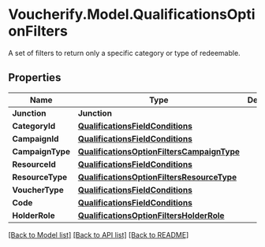 # Voucherify.Model.QualificationsOptionFilters
A set of filters to return only a specific category or type of redeemable.

## Properties

Name | Type | Description | Notes
------------ | ------------- | ------------- | -------------
**Junction** | **Junction** |  | [optional] 
**CategoryId** | [**QualificationsFieldConditions**](QualificationsFieldConditions.md) |  | [optional] 
**CampaignId** | [**QualificationsFieldConditions**](QualificationsFieldConditions.md) |  | [optional] 
**CampaignType** | [**QualificationsOptionFiltersCampaignType**](QualificationsOptionFiltersCampaignType.md) |  | [optional] 
**ResourceId** | [**QualificationsFieldConditions**](QualificationsFieldConditions.md) |  | [optional] 
**ResourceType** | [**QualificationsOptionFiltersResourceType**](QualificationsOptionFiltersResourceType.md) |  | [optional] 
**VoucherType** | [**QualificationsFieldConditions**](QualificationsFieldConditions.md) |  | [optional] 
**Code** | [**QualificationsFieldConditions**](QualificationsFieldConditions.md) |  | [optional] 
**HolderRole** | [**QualificationsOptionFiltersHolderRole**](QualificationsOptionFiltersHolderRole.md) |  | [optional] 

[[Back to Model list]](../README.md#documentation-for-models) [[Back to API list]](../README.md#documentation-for-api-endpoints) [[Back to README]](../README.md)


